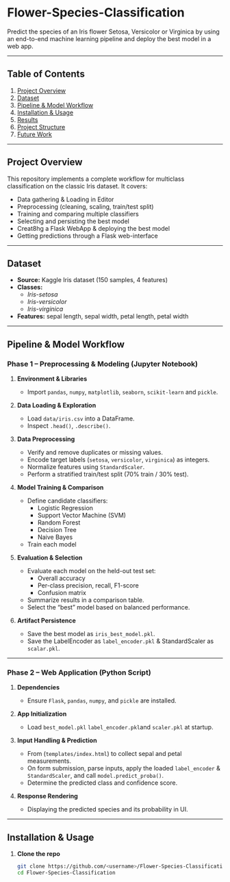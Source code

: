 # Flower-Species-Classification

Predict the species of an Iris flower Setosa, Versicolor or Virginica by using an end-to-end machine learning pipeline and deploy the best model in a web app.

---

## Table of Contents

1. [Project Overview](#project-overview)  
2. [Dataset](#dataset)  
3. [Pipeline & Model Workflow](#pipeline--model-workflow)  
4. [Installation & Usage](#installation--usage)  
5. [Results](#results)  
6. [Project Structure](#project-structure)  
7. [Future Work](#future-work)  

---

## Project Overview

This repository implements a complete workflow for multiclass classification on the classic Iris dataset. It covers:

- Data gathering & Loading in Editor  
- Preprocessing (cleaning, scaling, train/test split)  
- Training and comparing multiple classifiers  
- Selecting and persisting the best model
- Creat8hg a Flask WebApp & deploying the best model
- Getting predictions through a Flask web-interface  

---

## Dataset

- **Source:** Kaggle Iris dataset (150 samples, 4 features)  
- **Classes:**  
  - *Iris-setosa*  
  - *Iris-versicolor*  
  - *Iris-virginica*  
- **Features:** sepal length, sepal width, petal length, petal width  

---

## Pipeline & Model Workflow

### Phase 1 – Preprocessing & Modeling (Jupyter Notebook)

1. **Environment & Libraries**  
   - Import `pandas`, `numpy`, `matplotlib`, `seaborn`, `scikit-learn` and `pickle`.  

2. **Data Loading & Exploration**  
   - Load `data/iris.csv` into a DataFrame.
   - Inspect `.head()`, `.describe()`.

3. **Data Preprocessing**  
   - Verify and remove duplicates or missing values.  
   - Encode target labels (`setosa`, `versicolor`, `virginica`) as integers.  
   - Normalize features using `StandardScaler`.  
   - Perform a stratified train/test split (70% train / 30% test).

4. **Model Training & Comparison**  
   - Define candidate classifiers:  
     - Logistic Regression  
     - Support Vector Machine (SVM)  
     - Random Forest  
     - Decision Tree
     - Naive Bayes
   - Train each model

5. **Evaluation & Selection**  
   - Evaluate each model on the held-out test set:  
     - Overall accuracy  
     - Per-class precision, recall, F1-score  
     - Confusion matrix  
   - Summarize results in a comparison table.  
   - Select the “best” model based on balanced performance.

6. **Artifact Persistence**  
   - Save the best model as  `iris_best_model.pkl`.  
   - Save the LabelEncoder as `label_encoder.pkl` & StandardScaler as `scalar.pkl`.  

---

### Phase 2 – Web Application (Python Script)

1. **Dependencies**  
   - Ensure `Flask`, `pandas`, `numpy`, and `pickle` are installed.

2. **App Initialization**  
   - Load `best_model.pkl` `label_encoder.pkl`and `scaler.pkl` at startup.

3. **Input Handling & Prediction**  
   - From (`templates/index.html`) to collect sepal and petal measurements.  
   - On form submission, parse inputs, apply the loaded `label_encoder` & `StandardScaler`, and call `model.predict_proba()`.  
   - Determine the predicted class and confidence score.

4. **Response Rendering**  
   - Displaying the predicted species and its probability in UI.

---

## Installation & Usage

1. **Clone the repo**  
   ```bash
   git clone https://github.com/<username>/Flower-Species-Classification.git
   cd Flower-Species-Classification
